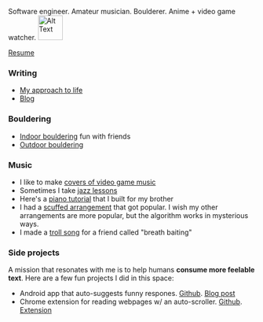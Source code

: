 Software engineer. Amateur musician. Boulderer. Anime + video game watcher.
<img src="https://cdn3.emoji.gg/emojis/85511-kirbyruns.gif" alt="Alt Text" width="50" height="50">

[Resume](https://docs.google.com/document/d/1z6G0CjMhAkKeqCyggJOCLFiD7IhwnRPKefQbRqXC4DU/edit?tab=t.0)

### Writing
- [My approach to life](https://dynalist.io/d/IfWvgrSkDIZuFvikXF9Z_1_V#z=P3g7-S2ECqFXHr1zFiyN2XyI)
- [Blog](https://medium.com/@sjonany)

### Bouldering
- [Indoor bouldering](https://www.youtube.com/watch?v=7q1eiJ680_U&t=55s) fun with friends
- [Outdoor bouldering](https://kaya-app.kayaclimb.com/user/mimimi)

### Music
- I like to make [covers of video game music](https://www.youtube.com/watch?v=iKrX-FXY6YY)
- Sometimes I take [jazz lessons](https://www.youtube.com/watch?v=yb1JcCA2AYw)
- Here's a [piano tutorial](https://sjonany.github.io/piano-tutorial/) that I built for my brother
- I had a [scuffed arrangement](https://www.youtube.com/watch?v=Y5C54k8ovsE) that got popular. I wish my other arrangements are more popular, but the algorithm works in mysterious ways.
- I made a [troll song](https://youtu.be/Bau4niLvhbc) for a friend called "breath baiting"

### Side projects
A mission that resonates with me is to help humans **consume more feelable text**. Here are a few fun projects I did in this space:
- Android app that auto-suggests funny respones. [Github](https://github.com/sjonany/comedy-coach-app). [Blog post](https://medium.com/@sjonany/can-ai-be-funny-an-exploration-with-texting-on-android-and-chatgpt-911af17f9b00)
- Chrome extension for reading webpages w/ an auto-scroller. [Github](https://github.com/benfrancis314/reading_project). [Extension](https://chromewebstore.google.com/detail/readerease/bohihapocaipjlglegpjpknckgioggom?hl=en-US)
